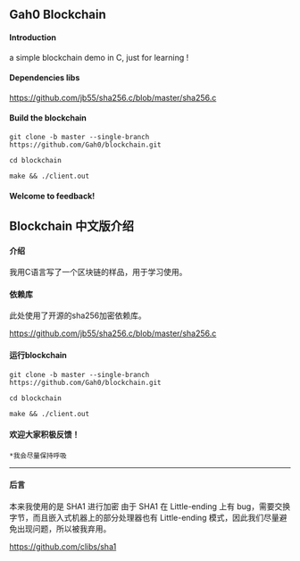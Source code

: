 ## Gah0 Blockchain

#### Introduction

a simple blockchain demo in C,  just for learning !



#### Dependencies libs

https://github.com/jb55/sha256.c/blob/master/sha256.c



#### Build the blockchain

`git clone -b master --single-branch https://github.com/Gah0/blockchain.git`

`cd blockchain`

`make && ./client.out`



#### Welcome  to feedback!



## Blockchain 中文版介绍

#### 介绍

我用C语言写了一个区块链的样品，用于学习使用。



#### 依赖库

此处使用了开源的sha256加密依赖库。

https://github.com/jb55/sha256.c/blob/master/sha256.c



#### 运行blockchain

`git clone -b master --single-branch https://github.com/Gah0/blockchain.git`

`cd blockchain`

`make && ./client.out`



#### 欢迎大家积极反馈！

```
*我会尽量保持呼吸
```

-------------------
#### 后言

本来我使用的是 SHA1 进行加密
由于 SHA1 在 Little-ending 上有 bug，需要交换字节，而且嵌入式机器上的部分处理器也有 Little-ending 模式，因此我们尽量避免出现问题，所以被我弃用。

https://github.com/clibs/sha1


